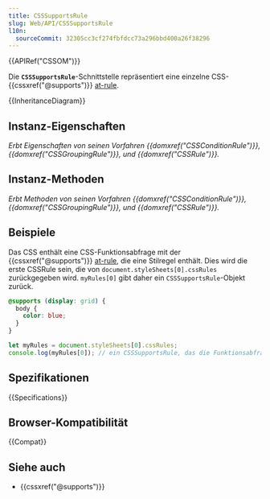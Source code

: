 ```yaml
---
title: CSSSupportsRule
slug: Web/API/CSSSupportsRule
l10n:
  sourceCommit: 32305cc3cf274fbfdcc73a296bbd400a26f38296
---
```


{{APIRef("CSSOM")}}

Die **`CSSSupportsRule`**-Schnittstelle repräsentiert eine einzelne CSS-{{cssxref("@supports")}} [at-rule](/de/docs/Web/CSS/At-rule).

{{InheritanceDiagram}}

## Instanz-Eigenschaften

_Erbt Eigenschaften von seinen Vorfahren {{domxref("CSSConditionRule")}}, {{domxref("CSSGroupingRule")}}, und {{domxref("CSSRule")}}._

## Instanz-Methoden

_Erbt Methoden von seinen Vorfahren {{domxref("CSSConditionRule")}}, {{domxref("CSSGroupingRule")}}, und {{domxref("CSSRule")}}._

## Beispiele

Das CSS enthält eine CSS-Funktionsabfrage mit der {{cssxref("@supports")}} [at-rule](/de/docs/Web/CSS/At-rule), die eine Stilregel enthält. Dies wird die erste CSSRule sein, die von `document.styleSheets[0].cssRules` zurückgegeben wird.
`myRules[0]` gibt daher ein `CSSSupportsRule`-Objekt zurück.

```css
@supports (display: grid) {
  body {
    color: blue;
  }
}
```

```js
let myRules = document.styleSheets[0].cssRules;
console.log(myRules[0]); // ein CSSSupportsRule, das die Funktionsabfrage repräsentiert.
```

## Spezifikationen

{{Specifications}}

## Browser-Kompatibilität

{{Compat}}

## Siehe auch

- {{cssxref("@supports")}}
